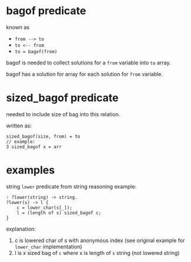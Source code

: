 # bagof predicate

known as

* `from --> to`
* `to <-- from`
* `to = bagof(from)`

bagof is needed to collect solutions for a `from` variable into `to` array.

bagof has a solution for array for each solution for `from` variable.

# sized_bagof predicate

needed to include size of bag into this relation.

written as:

```
sized_bagof(size, from) = to
// example:
3 sized_bagof x = arr
```

# examples

string `lower` predicate from string reasoning example:

```
: ?lower(string) -> string.
?lower(s) -> l {
    c = lower_char(s[_]);
    l = (length of s) sized_bagof c;
}
```

explanation:

1) c is lowered char of s with anonymous index (see original example for `lower_char` implementation)
2) l is x sized bag of `c` where x is length of `s` string (not lowered string)